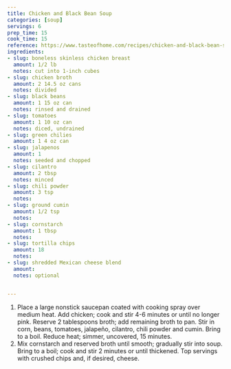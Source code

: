 ```yaml
---
title: Chicken and Black Bean Soup
categories: [soup]
servings: 6
prep_time: 15
cook_time: 15
reference: https://www.tasteofhome.com/recipes/chicken-and-black-bean-soup/
ingredients:
- slug: boneless skinless chicken breast
  amount: 1/2 lb
  notes: cut into 1-inch cubes
- slug: chicken broth
  amount: 2 14.5 oz cans
  notes: divided
- slug: black beans
  amount: 1 15 oz can
  notes: rinsed and drained
- slug: tomatoes
  amount: 1 10 oz can
  notes: diced, undrained
- slug: green chilies
  amount: 1 4 oz can
- slug: jalapenos
  amount: 1
  notes: seeded and chopped
- slug: cilantro
  amount: 2 tbsp
  notes: minced
- slug: chili powder
  amount: 3 tsp
  notes:
- slug: ground cumin
  amount: 1/2 tsp
  notes:
- slug: cornstarch
  amount: 1 tbsp
  notes:
- slug: tortilla chips
  amount: 18
  notes:
- slug: shredded Mexican cheese blend
  amount:
  notes: optional


---
```


1. Place a large nonstick saucepan coated with cooking spray over medium heat. Add chicken; cook and stir 4-6 minutes or until no longer pink. Reserve 2 tablespoons broth; add remaining broth to pan. Stir in corn, beans, tomatoes, jalapeño, cilantro, chili powder and cumin. Bring to a boil. Reduce heat; simmer, uncovered, 15 minutes.
2. Mix cornstarch and reserved broth until smooth; gradually stir into soup. Bring to a boil; cook and stir 2 minutes or until thickened. Top servings with crushed chips and, if desired, cheese.
